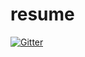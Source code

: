 # resume

[![Gitter](https://badges.gitter.im/Join%20Chat.svg)](https://gitter.im/most-it/resume?utm_source=badge&utm_medium=badge&utm_campaign=pr-badge&utm_content=badge)